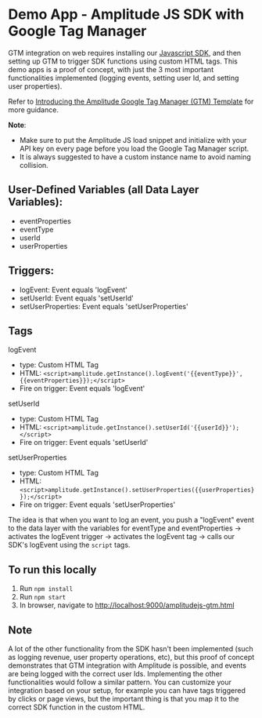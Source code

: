 # Demo App - Amplitude JS SDK with Google Tag Manager

GTM integration on web requires installing our [Javascript SDK](https://github.com/amplitude/amplitude-javascript#setup), and then setting up GTM to trigger SDK functions using custom HTML tags. This demo apps is a proof of concept, with just the 3 most important functionalities implemented (logging events, setting user Id, and setting user properties).

Refer to [Introducing the Amplitude Google Tag Manager (GTM) Template](https://amplitude.com/blog/google-tag-manager-template/) for more guidance.

**Note**:
- Make sure to put the Amplitude JS load snippet and initialize with your API key on every page before you load the Google Tag Manager script.
- It is always suggested to have a custom instance name to avoid naming collision.

## User-Defined Variables (all Data Layer Variables):
* eventProperties
* eventType
* userId
* userProperties

## Triggers:
* logEvent: Event equals 'logEvent'
* setUserId: Event equals 'setUserId'
* setUserProperties: Event equals 'setUserProperties'

## Tags

logEvent
* type: Custom HTML Tag
* HTML: `<script>amplitude.getInstance().logEvent('{{eventType}}', {{eventProperties}});</script>`
* Fire on trigger: Event equals 'logEvent'

setUserId
* type: Custom HTML Tag
* HTML: `<script>amplitude.getInstance().setUserId('{{userId}}');</script>`
* Fire on trigger: Event equals 'setUserId'

setUserProperties
* type: Custom HTML Tag
* HTML: `<script>amplitude.getInstance().setUserProperties({{userProperties}});</script>`
* Fire on trigger: Event equals 'setUserProperties'

The idea is that when you want to log an event, you push a "logEvent" event to the data layer with the variables for eventType and eventProperties -> activates the logEvent trigger -> activates the logEvent tag -> calls our SDK's logEvent using the `script` tags.

## To run this locally

1. Run `npm install`
2. Run `npm start`
3. In browser, navigate to [http://localhost:9000/amplitudejs-gtm.html](http://localhost:9000/amplitudejs-gtm.html)

## Note

A lot of the other functionality from the SDK hasn't been implemented (such as logging revenue, user property operations, etc), but this proof of concept demonstrates that GTM integration with Amplitude is possible, and events are being logged with the correct user Ids. Implementing the other functionalities would follow a similar pattern. You can customize your integration based on your setup, for example you can have tags triggered by clicks or page views, but the important thing is that you map it to the correct SDK function in the custom HTML.
